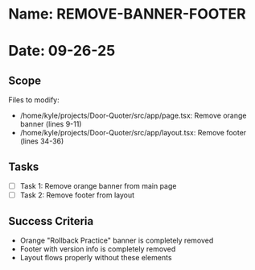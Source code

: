 # Name: REMOVE-BANNER-FOOTER
# Date: 09-26-25

## Scope
Files to modify:
- /home/kyle/projects/Door-Quoter/src/app/page.tsx: Remove orange banner (lines 9-11)
- /home/kyle/projects/Door-Quoter/src/app/layout.tsx: Remove footer (lines 34-36)

## Tasks
- [ ] Task 1: Remove orange banner from main page
- [ ] Task 2: Remove footer from layout

## Success Criteria
- Orange "Rollback Practice" banner is completely removed
- Footer with version info is completely removed
- Layout flows properly without these elements